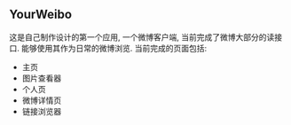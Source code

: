 ## YourWeibo
这是自己制作设计的第一个应用, 一个微博客户端, 当前完成了微博大部分的读接口. 能够使用其作为日常的微博浏览.
当前完成的页面包括:
+ 主页
+ 图片查看器
+ 个人页
+ 微博详情页
+ 链接浏览器

## 



